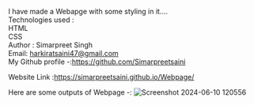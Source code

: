 I have made a Webapge with some styling in it....<br>
Technologies used :<br>
HTML<br>
CSS<br>
Author : Simarpreet Singh<br>
Email: harkiratsaini47@gmail.com<br>
My Github profile -:https://github.com/Simarpreetsaini

Website Link :https://simarpreetsaini.github.io/Webpage/

Here are some outputs of Webpage -:
![Screenshot 2024-06-10 120556](https://github.com/user-attachments/assets/575a5945-2505-40b8-814c-9cf5522dd559)
